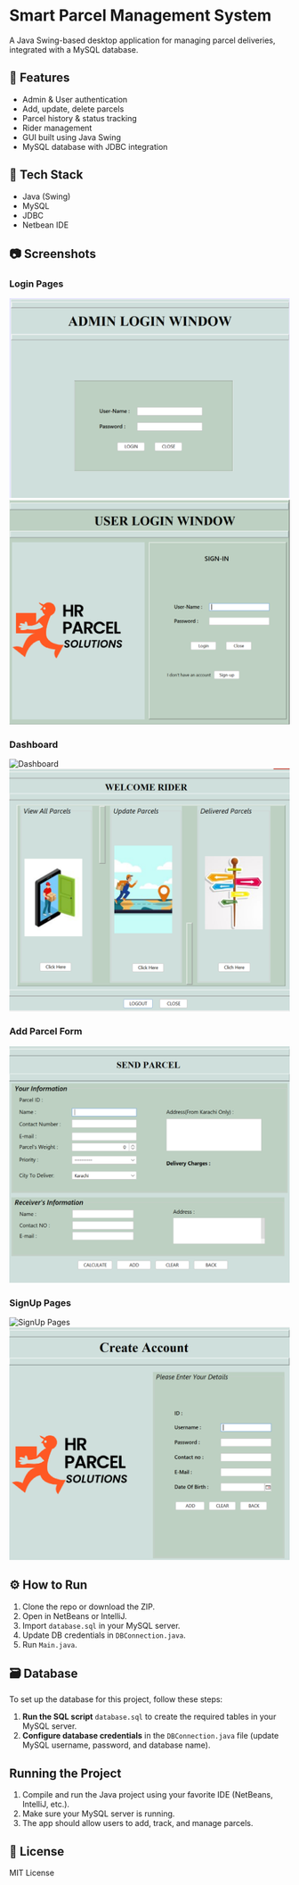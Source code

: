 # Smart Parcel Management System

A Java Swing-based desktop application for managing parcel deliveries, integrated with a MySQL database.

## 🚀 Features

- Admin & User authentication
- Add, update, delete parcels
- Parcel history & status tracking
- Rider management
- GUI built using Java Swing
- MySQL database with JDBC integration

## 🧰 Tech Stack

- Java (Swing)
- MySQL
- JDBC
- Netbean IDE

## 📷 Screenshots
### Login Pages
![Login Pages](Images/Adminlogin.png)
![Login Pages](Images/Userlogin.png)

### Dashboard
![Dashboard](Images/UserDashboard.png)
![Dashboard](Images/RiderDashboard.png)

### Add Parcel Form
![Add Parcel](Images/SendParcel.png)

### SignUp Pages
![SignUp Pages](Images/AdminSignUp.png)
![SignUp Pages](Images/UserSignUp.png)

## ⚙️ How to Run

1. Clone the repo or download the ZIP.
2. Open in NetBeans or IntelliJ.
3. Import `database.sql` in your MySQL server.
4. Update DB credentials in `DBConnection.java`.
5. Run `Main.java`.

## 🗃️ Database
To set up the database for this project, follow these steps:

1. **Run the SQL script** `database.sql` to create the required tables in your MySQL server.
2. **Configure database credentials** in the `DBConnection.java` file (update MySQL username, password, and database name).

## Running the Project
1. Compile and run the Java project using your favorite IDE (NetBeans, IntelliJ, etc.).
2. Make sure your MySQL server is running.
3. The app should allow users to add, track, and manage parcels.

## 📝 License

MIT License
